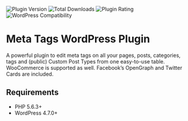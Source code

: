 ![Plugin Version](https://img.shields.io/wordpress/plugin/v/meta-tags.svg) ![Total Downloads](https://img.shields.io/wordpress/plugin/dt/meta-tags.svg) ![Plugin Rating](https://img.shields.io/wordpress/plugin/r/meta-tags.svg) ![WordPress Compatibility](https://img.shields.io/wordpress/v/meta-tags.svg)

# Meta Tags WordPress Plugin
A powerful plugin to edit meta tags on all your pages, posts, categories, tags and (public) Custom Post Types from one easy-to-use table. WooCommerce is supported as well. Facebook’s OpenGraph and Twitter Cards are included.


## Requirements
* PHP 5.6.3+
* WordPress 4.7.0+
